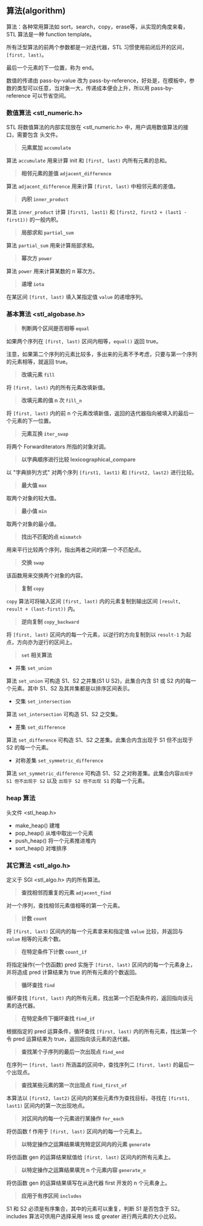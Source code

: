 ## 算法(algorithm)

算法：各种常用算法如 sort，search，copy，erase等，从实现的角度来看，STL 算法是一种 function template。

所有泛型算法的前两个参数都是一对迭代器，STL 习惯使用前闭后开的区间，`[first, last)`。

最后一个元素的下一位置，称为 end。

数值的传递由 pass-by-value 改为 pass-by-reference，好处是，在模板中，参数的类型可以任意，当对象一大，传递成本便会上升，所以用 pass-by-reference 可以节省空间。

### 数值算法 <stl_numeric.h>

STL 将数值算法的内部实现放在 <stl_numeric.h> 中，用户调用数值算法的接口，需要包含 <numeric> 头文件。
  
> **元素累加 `accumulate`**

算法 `accumulate` 用来计算 init 和 `[first, last)` 内所有元素的总和。

> **相邻元素的差值 `adjacent_difference`**

算法 `adjacent_difference` 用来计算 `[first, last)` 中相邻元素的差值。

> **内积 `inner_product`**

算法 `inner_product` 计算 `[first1, last1)` 和 `[first2, first2 + (last1 - first1))` 的一般内积。 

> **局部求和 `partial_sum`**

算法 `partial_sum` 用来计算局部求和。

> **幂次方 `power`**

算法 `power` 用来计算某数的 n 幂次方。

> **递增 `iota`**

在某区间 `[first, last)` 填入某指定值 `value` 的递增序列。

### 基本算法 <stl_algobase.h>

> **判断两个区间是否相等 `equal`**

如果两个序列在 `[first, last)` 区间内相等，`equal()` 返回 true。

注意，如果第二个序列的元素比较多，多出来的元素不予考虑，只要与第一个序列的元素相等，就返回 true。

> **改填元素 `fill`**

将 `[first, last)` 内的所有元素改填新值。

> **改填元素的值 n 次 `fill_n`**

将 `[first, last)` 内的前 n 个元素改填新值，返回的迭代器指向被填入的最后一个元素的下一位置。

> **元素互换 `iter_swap`**

将两个 Forwarditerators 所指的对象对调。

> **以字典顺序进行比较 lexicographical_compare**

以 "字典排列方式" 对两个序列 `[first1, last1)` 和 `[first2, last2)` 进行比较。

> **最大值 `max`**

取两个对象的较大值。

> **最小值 `min`**

取两个对象的最小值。

> **找出不匹配的点 `mismatch`**

用来平行比较两个序列，指出两者之间的第一个不匹配点。

> **交换 `swap`**

该函数用来交换两个对象的内容。

> **复制 `copy`**

`copy` 算法可将输入区间 `[first, last)` 内的元素复制到输出区间 `[result, result + (last-first))` 内。

> **逆向复制 `copy_backward`**

将 `[first, last)` 区间内的每一个元素，以逆行的方向复制到以 `result-1` 为起点，方向亦为逆行的区间上。

> **`set` 相关算法**

* 并集 `set_union`

算法 `set_union` 可构造 S1、S2 之并集(S1 U S2)，此集合内含 S1 或 S2 内的每一个元素。其中 S1、S2 及其并集都是以排序区间表示。

* 交集 `set_intersection`

算法 `set_intersection` 可构造 S1、S2 之交集。

* 差集 `set_difference`

算法 `set_difference` 可构造 S1、S2 之差集。此集合内含出现于 S1 但不出现于 S2 的每一个元素。

* 对称差集 `set_symmetric_difference`

算法 `set_symmetric_difference` 可构造 S1、S2 之对称差集。此集合内容`出现于 S1 但不出现于 S2` 以及 `出现于 S2 但不出现 S1` 的每一个元素。

### heap 算法

头文件 <stl_heap.h>

* make_heap() 建堆
* pop_heap() 从堆中取出一个元素
* push_heap() 将一个元素推进堆内
* sort_heap() 对堆排序

### 其它算法 <stl_algo.h>

定义于 SGI <stl_algo.h> 内的所有算法。

> **查找相邻而重复的元素 `adjacent_find`**

对一个序列，查找相邻元素值相等的第一个元素。

> **计数 `count`** 

将 `[first, last)` 区间内的每一个元素拿来和指定值 `value` 比较，并返回与 `value` 相等的元素个数。

> **在特定条件下计数 `count_if`**

将指定操作(一个仿函数) pred 实施于 `[first, last)` 区间内的每一个元素身上，并将造成 pred 计算结果为 true 的所有元素的个数返回。

> **循环查找 `find`**

循环查找 `[first, last)` 内的所有元素，找出第一个匹配条件的，返回指向该元素的迭代器。

> **在特定条件下循环查找 `find_if`**

根据指定的 pred 运算条件，循环查找 `[first, last)` 内的所有元素，找出第一个令 pred 运算结果为 true，返回指向该元素的迭代器。

> **查找某个子序列的最后一次出现点 `find_end`**

在序列一 `[first, last)` 所涵盖的区间中，查找序列二 `[first, last)` 的最后一个出现点。

> **查找某些元素的第一次出现点 `find_first_of`**

本算法以 `[first2, last2)` 区间内的某些元素作为查找目标，寻找在 `[first1, last1)` 区间内的第一次出现地点。

> **对区间内的每一个元素进行某操作 `for_each`**

将仿函数 f 作用于 `[first, last)` 区间内的每一个元素上。

> **以特定操作之运算结果填充特定区间内的元素 `generate`**

将仿函数 gen 的运算结果赋值给 `[first, last)` 区间内的所有元素上。 

> **以特定操作之运算结果填充 n 个元素内容 `generate_n`**

将仿函数 gen 的运算结果填写在从迭代器 first 开发的 n 个元素身上。

> **应用于有序区间 `includes`**

S1 和 S2 必须是有序集合，其中的元素可以重复，判断 S1 是否包含于 S2。includes 算法可供用户选择采用 less 或 greater 进行两元素的大小比较。
